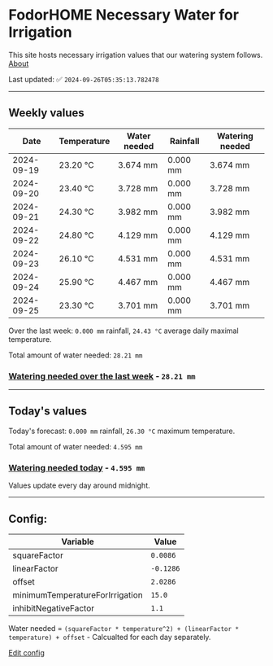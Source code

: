 # FodorHOME Necessary Water for Irrigation

This site hosts necessary irrigation values that our watering system follows. [About](https://github.com/redyau/irrigation)

Last updated: ✅ `2024-09-26T05:35:13.782478`

---

## Weekly values

| Date | Temperature | Water needed | Rainfall | Watering needed |
|-----|-----|-----|-----|-----|
| 2024-09-19 | 23.20 °C | 3.674 mm | 0.000 mm | 3.674 mm |
| 2024-09-20 | 23.40 °C | 3.728 mm | 0.000 mm | 3.728 mm |
| 2024-09-21 | 24.30 °C | 3.982 mm | 0.000 mm | 3.982 mm |
| 2024-09-22 | 24.80 °C | 4.129 mm | 0.000 mm | 4.129 mm |
| 2024-09-23 | 26.10 °C | 4.531 mm | 0.000 mm | 4.531 mm |
| 2024-09-24 | 25.90 °C | 4.467 mm | 0.000 mm | 4.467 mm |
| 2024-09-25 | 23.30 °C | 3.701 mm | 0.000 mm | 3.701 mm |


Over the last week: `0.000 mm` rainfall, `24.43 °C` average daily maximal temperature.

Total amount of water needed: `28.21 mm`

### [Watering needed over the last week](lastweek.txt) - `28.21 mm`

---

## Today's values

Today's forecast: `0.000 mm` rainfall, `26.30 °C` maximum temperature.

Total amount of water needed: `4.595 mm`

### [Watering needed today](today.txt) - `4.595 mm`

Values update every day around midnight.

---

## Config:

| Variable | Value |
|-----|-----|
| squareFactor | `0.0086` |
| linearFactor | `-0.1286` |
| offset | `2.0286` |
| minimumTemperatureForIrrigation | `15.0` |
| inhibitNegativeFactor | `1.1` |

Water needed = `(squareFactor * temperature^2) + (linearFactor * temperature) + offset` - Calcualted for each day separately.

[Edit config](https://github.com/RedyAu/irrigation/edit/main/config.json)
